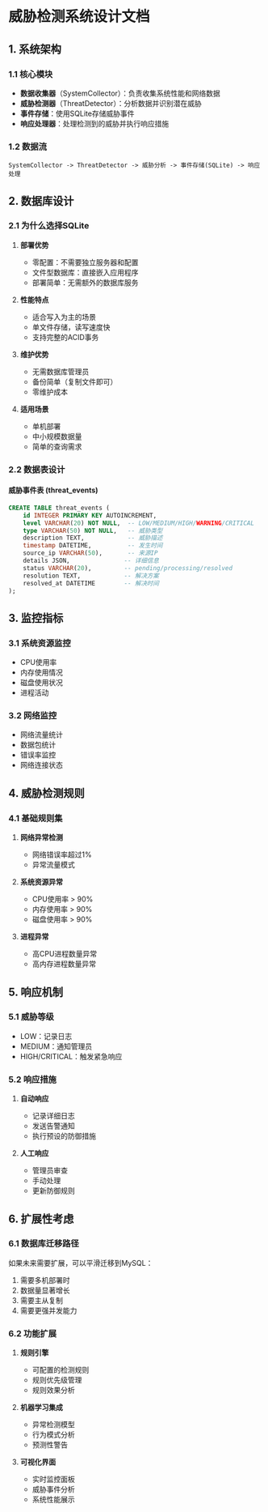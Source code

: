# 威胁检测系统设计文档

## 1. 系统架构

### 1.1 核心模块
- **数据收集器**（SystemCollector）：负责收集系统性能和网络数据
- **威胁检测器**（ThreatDetector）：分析数据并识别潜在威胁
- **事件存储**：使用SQLite存储威胁事件
- **响应处理器**：处理检测到的威胁并执行响应措施

### 1.2 数据流
```
SystemCollector -> ThreatDetector -> 威胁分析 -> 事件存储(SQLite) -> 响应处理
```

## 2. 数据库设计

### 2.1 为什么选择SQLite
1. **部署优势**
   - 零配置：不需要独立服务器和配置
   - 文件型数据库：直接嵌入应用程序
   - 部署简单：无需额外的数据库服务

2. **性能特点**
   - 适合写入为主的场景
   - 单文件存储，读写速度快
   - 支持完整的ACID事务

3. **维护优势**
   - 无需数据库管理员
   - 备份简单（复制文件即可）
   - 零维护成本

4. **适用场景**
   - 单机部署
   - 中小规模数据量
   - 简单的查询需求

### 2.2 数据表设计

#### 威胁事件表 (threat_events)
```sql
CREATE TABLE threat_events (
    id INTEGER PRIMARY KEY AUTOINCREMENT,
    level VARCHAR(20) NOT NULL,  -- LOW/MEDIUM/HIGH/WARNING/CRITICAL
    type VARCHAR(50) NOT NULL,   -- 威胁类型
    description TEXT,            -- 威胁描述
    timestamp DATETIME,          -- 发生时间
    source_ip VARCHAR(50),       -- 来源IP
    details JSON,               -- 详细信息
    status VARCHAR(20),         -- pending/processing/resolved
    resolution TEXT,            -- 解决方案
    resolved_at DATETIME        -- 解决时间
);
```

## 3. 监控指标

### 3.1 系统资源监控
- CPU使用率
- 内存使用情况
- 磁盘使用状况
- 进程活动

### 3.2 网络监控
- 网络流量统计
- 数据包统计
- 错误率监控
- 网络连接状态

## 4. 威胁检测规则

### 4.1 基础规则集
1. **网络异常检测**
   - 网络错误率超过1%
   - 异常流量模式

2. **系统资源异常**
   - CPU使用率 > 90%
   - 内存使用率 > 90%
   - 磁盘使用率 > 90%

3. **进程异常**
   - 高CPU进程数量异常
   - 高内存进程数量异常

## 5. 响应机制

### 5.1 威胁等级
- LOW：记录日志
- MEDIUM：通知管理员
- HIGH/CRITICAL：触发紧急响应

### 5.2 响应措施
1. **自动响应**
   - 记录详细日志
   - 发送告警通知
   - 执行预设的防御措施

2. **人工响应**
   - 管理员审查
   - 手动处理
   - 更新防御规则

## 6. 扩展性考虑

### 6.1 数据库迁移路径
如果未来需要扩展，可以平滑迁移到MySQL：
1. 需要多机部署时
2. 数据量显著增长
3. 需要主从复制
4. 需要更强并发能力

### 6.2 功能扩展
1. **规则引擎**
   - 可配置的检测规则
   - 规则优先级管理
   - 规则效果分析

2. **机器学习集成**
   - 异常检测模型
   - 行为模式分析
   - 预测性警告

3. **可视化界面**
   - 实时监控面板
   - 威胁事件分析
   - 系统性能展示 